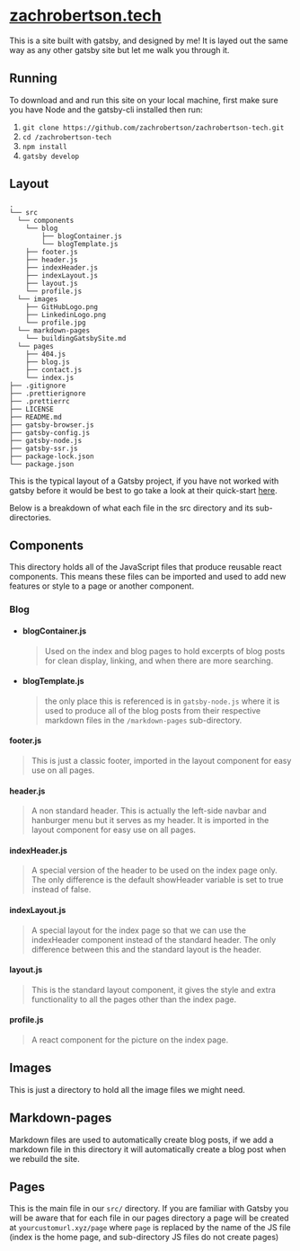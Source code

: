# [zachrobertson.tech](https://zachrobertson.tech)

This is a site built with gatsby, and designed by me!
It is layed out the same way as any other gatsby site but let me walk you through it.

## Running

To download and and run this site on your local machine, first make sure you have Node and the gatsby-cli installed then run:

1. `git clone https://github.com/zachrobertson/zachrobertson-tech.git`
2. `cd /zachrobertson-tech`
3. `npm install`
4. `gatsby develop`

## Layout

    .
    └── src
      └── components
        └── blog
            ├── blogContainer.js
            └── blogTemplate.js
        ├── footer.js
        ├── header.js
        ├── indexHeader.js
        ├── indexLayout.js
        ├── layout.js
        └── profile.js
      └── images
        ├── GitHubLogo.png
        ├── LinkedinLogo.png
        └── profile.jpg
      └── markdown-pages
        └── buildingGatsbySite.md
      └── pages
        ├── 404.js
        ├── blog.js
        ├── contact.js
        └── index.js
    ├── .gitignore
    ├── .prettierignore
    ├── .prettierrc
    ├── LICENSE
    ├── README.md
    ├── gatsby-browser.js
    ├── gatsby-config.js
    ├── gatsby-node.js
    ├── gatsby-ssr.js
    ├── package-lock.json
    └── package.json
  
This is the typical layout of a Gatsby project, if you have not worked with gatsby before it would be best to go take a look at their quick-start [here](https://www.gatsbyjs.com/docs/quick-start/).

Below is a breakdown of what each file in the src directory and its sub-directories.

## Components

This directory holds all of the JavaScript files that produce reusable react components. This means these files can be imported and used to add new features or style to a page or another component.

### Blog

- #### blogContainer.js

  > Used on the index and blog pages to hold excerpts of blog posts for clean display, linking, and when there are more searching.

- #### blogTemplate.js

  > the only place this is referenced is in `gatsby-node.js` where it is used to produce all of the blog posts from their respective markdown files in the `/markdown-pages` sub-directory.

#### footer.js

> This is just a classic footer, imported in the layout component for easy use on all pages.

#### header.js

> A non standard header. This is actually the left-side navbar and hanburger menu but it serves as my header. It is imported in the layout component for easy use on all pages.

#### indexHeader.js

> A special version of the header to be used on the index page only. The only difference is the default showHeader variable is set to true instead of false.

#### indexLayout.js

> A special layout for the index page so that we can use the indexHeader component instead of the standard header. The only difference between this and the standard layout is the header.

#### layout.js

> This is the standard layout component, it gives the style and extra functionality to all the pages other than the index page. 

#### profile.js

>A react component for the picture on the index page.

## Images

This is just a directory to hold all the image files we might need.

## Markdown-pages

Markdown files are used to automatically create blog posts, if we add a markdown file in this directory it will automatically create a blog post when we rebuild the site.

## Pages

This is the main file in our `src/` directory. If you are familiar with Gatsby you will be aware that for each file in our pages directory a page will be created at `yourcustomurl.xyz/page` where `page` is replaced by the name of the JS file (index is the home page, and sub-directory JS files do not create pages)
